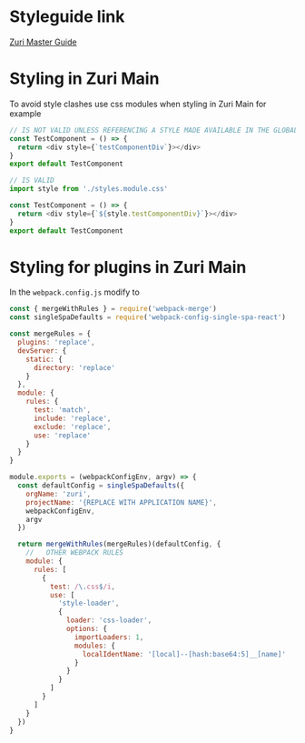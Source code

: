 # Styleguide link

[Zuri Master Guide](https://www.figma.com/file/srHjZ2Ztg7yOS7XDJMMX4m/Zuri-Chat-Master-Board?node-id=19%3A19322)

# Styling in Zuri Main

To avoid style clashes use css modules when styling in Zuri Main
for example

```ts
// IS NOT VALID UNLESS REFERENCING A STYLE MADE AVAILABLE IN THE GLOBAL STYLESHEET
const TestComponent = () => {
  return <div style={`testComponentDiv`}></div>
}
export default TestComponent
```

```ts
// IS VALID
import style from './styles.module.css'

const TestComponent = () => {
  return <div style={`${style.testComponentDiv}`}></div>
}
export default TestComponent
```

# Styling for plugins in Zuri Main

In the `webpack.config.js` modify to

```js
const { mergeWithRules } = require('webpack-merge')
const singleSpaDefaults = require('webpack-config-single-spa-react')

const mergeRules = {
  plugins: 'replace',
  devServer: {
    static: {
      directory: 'replace'
    }
  },
  module: {
    rules: {
      test: 'match',
      include: 'replace',
      exclude: 'replace',
      use: 'replace'
    }
  }
}

module.exports = (webpackConfigEnv, argv) => {
  const defaultConfig = singleSpaDefaults({
    orgName: 'zuri',
    projectName: '{REPLACE WITH APPLICATION NAME}',
    webpackConfigEnv,
    argv
  })

  return mergeWithRules(mergeRules)(defaultConfig, {
    //   OTHER WEBPACK RULES
    module: {
      rules: [
        {
          test: /\.css$/i,
          use: [
            'style-loader',
            {
              loader: 'css-loader',
              options: {
                importLoaders: 1,
                modules: {
                  localIdentName: '[local]--[hash:base64:5]__[name]'
                }
              }
            }
          ]
        }
      ]
    }
  })
}
```
